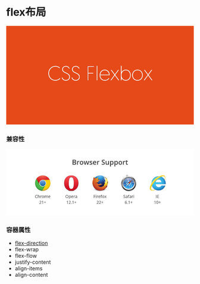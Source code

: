 # flex布局

![](/assets/5a7d00514af1e464221c677c15e8e990.png)

### 兼容性

![](/assets/8712d713c7d0b884a5cb9770efc422b4.jpg)

### 容器属性

* [flex-direction]()
* flex-wrap
* flex-flow
* justify-content
* align-items
* align-content